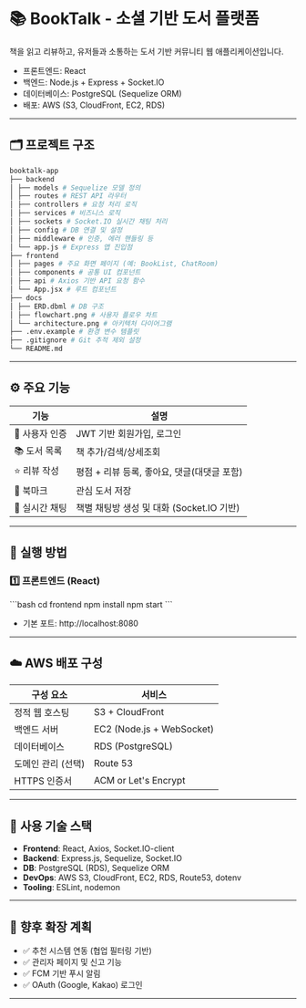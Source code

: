 # 📚 BookTalk - 소셜 기반 도서 플랫폼

책을 읽고 리뷰하고, 유저들과 소통하는 도서 기반 커뮤니티 웹 애플리케이션입니다.

- 프론트엔드: React
- 백엔드: Node.js + Express + Socket.IO
- 데이터베이스: PostgreSQL (Sequelize ORM)
- 배포: AWS (S3, CloudFront, EC2, RDS)

---

## 🗂 프로젝트 구조

```bash
booktalk-app
├── backend
│ ├── models # Sequelize 모델 정의
│ ├── routes # REST API 라우터
│ ├── controllers # 요청 처리 로직
│ ├── services # 비즈니스 로직
│ ├── sockets # Socket.IO 실시간 채팅 처리
│ ├── config # DB 연결 및 설정
│ ├── middleware # 인증, 에러 핸들링 등
│ └── app.js # Express 앱 진입점
├── frontend
│ ├── pages # 주요 화면 페이지 (예: BookList, ChatRoom)
│ ├── components # 공통 UI 컴포넌트
│ ├── api # Axios 기반 API 요청 함수
│ └── App.jsx # 루트 컴포넌트
├── docs
│ ├── ERD.dbml # DB 구조
│ ├── flowchart.png # 사용자 플로우 차트
│ └── architecture.png # 아키텍처 다이어그램
├── .env.example # 환경 변수 템플릿
├── .gitignore # Git 추적 제외 설정
└── README.md
``` 

---

## ⚙️ 주요 기능

| 기능 | 설명 |
|------|------|
| 🔐 사용자 인증 | JWT 기반 회원가입, 로그인 |
| 📚 도서 목록 | 책 추가/검색/상세조회 |
| ⭐ 리뷰 작성 | 평점 + 리뷰 등록, 좋아요, 댓글(대댓글 포함) |
| 📌 북마크 | 관심 도서 저장 |
| 💬 실시간 채팅 | 책별 채팅방 생성 및 대화 (Socket.IO 기반) |

---

## 🚀 실행 방법

### 1️⃣ 프론트엔드 (React)
\`\`\`bash
cd frontend
npm install
npm start
\`\`\`
- 기본 포트: http://localhost:8080





---

## ☁️ AWS 배포 구성

| 구성 요소 | 서비스 |
|-----------|--------|
| 정적 웹 호스팅 | S3 + CloudFront |
| 백엔드 서버 | EC2 (Node.js + WebSocket) |
| 데이터베이스 | RDS (PostgreSQL) |
| 도메인 관리 (선택) | Route 53 |
| HTTPS 인증서 | ACM or Let's Encrypt |

---

## 🧠 사용 기술 스택

- **Frontend**: React, Axios, Socket.IO-client
- **Backend**: Express.js, Sequelize, Socket.IO
- **DB**: PostgreSQL (RDS), Sequelize ORM
- **DevOps**: AWS S3, CloudFront, EC2, RDS, Route53, dotenv
- **Tooling**: ESLint, nodemon

---

## 📌 향후 확장 계획

- ✅ 추천 시스템 연동 (협업 필터링 기반)
- ✅ 관리자 페이지 및 신고 기능
- ✅ FCM 기반 푸시 알림
- ✅ OAuth (Google, Kakao) 로그인

---
